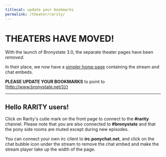 ```yaml
---
titlecat: update your bookmarks
permalink: /theater/rarity/
---
```


# THEATERS HAVE MOVED!

With the launch of Bronystate 3.0, the separate theater pages have been *removed*.

In their place, we now have a [simpler home page](/) containing the stream and 
chat embeds.

**PLEASE UPDATE YOUR BOOKMARKS** to point to [http://www.bronystate.net/](/)

* * * * *

## Hello RARITY users!

Click on Rarity's cutie mark on the front page to connect to the 
**#rarity** channel. Please note that you are also connected to
**#bronystate** and that the pony side rooms are muted except during new
episodes.

You can connect your own irc client to **irc.ponychat.net**, and click on the
chat bubble icon under the stream to remove the chat embed and make the stream
player take up the width of the page.
